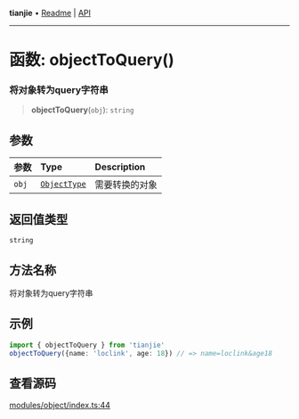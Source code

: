 **tianjie** • [Readme](../README.md) \| [API](../globals.md)

***

# 函数: objectToQuery()

### 将对象转为query字符串

<a id="undefined" name="undefined"></a>

> **objectToQuery**(`obj`): `string`

## 参数

| 参数 | Type | Description |
| :------ | :------ | :------ |
| `obj` | [`ObjectType`](../type-aliases/ObjectType.md) | 需要转换的对象 |

## 返回值类型

`string`

## 方法名称

将对象转为query字符串

## 示例

``` ts
import { objectToQuery } from 'tianjie'
objectToQuery({name: 'loclink', age: 18}) // => name=loclink&age18
```

## 查看源码

[modules/object/index.ts:44](https://github.com/hacxy/tianjie/blob/3a3f9f626d27cf04a1fdcea3cadef8bda0e494f2/src/modules/object/index.ts#L44)
